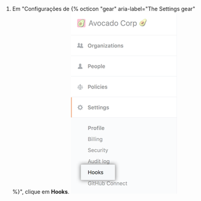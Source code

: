 1. Em "Configurações de {% octicon "gear" aria-label="The Settings gear" %}", clique em **Hooks**. ![Aba Hooks na barra lateral de configurações da conta corporativa](/assets/images/help/business-accounts/settings-hooks-tab.png)
